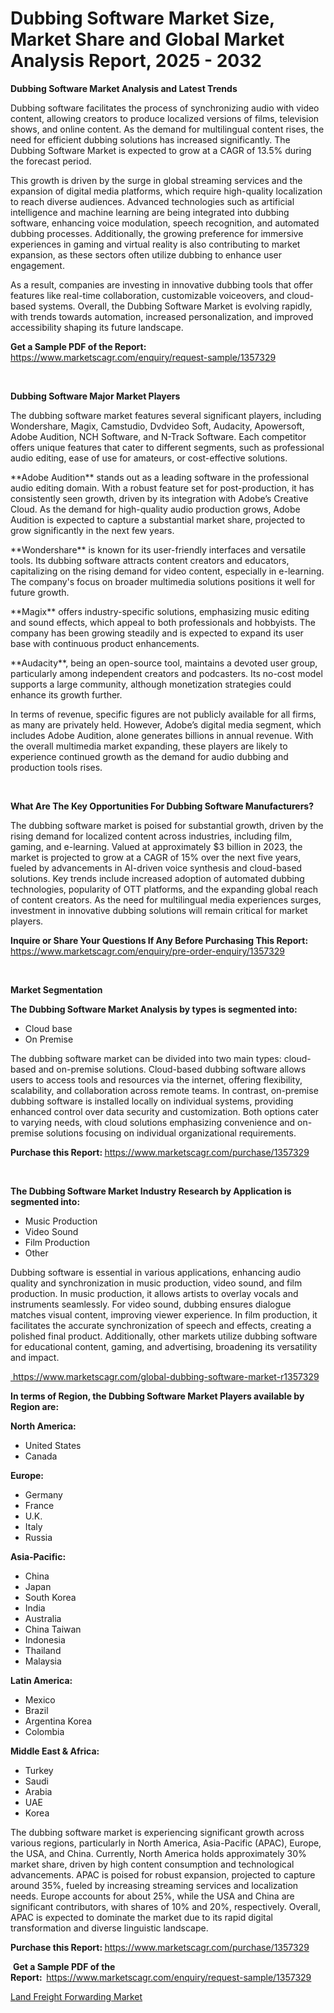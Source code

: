 <p><h1>Dubbing Software Market Size, Market Share and Global Market Analysis Report, 2025 - 2032</h1></p><p><strong>Dubbing Software Market Analysis and Latest Trends</strong></p>
<p><p>Dubbing software facilitates the process of synchronizing audio with video content, allowing creators to produce localized versions of films, television shows, and online content. As the demand for multilingual content rises, the need for efficient dubbing solutions has increased significantly. The Dubbing Software Market is expected to grow at a CAGR of 13.5% during the forecast period. </p><p>This growth is driven by the surge in global streaming services and the expansion of digital media platforms, which require high-quality localization to reach diverse audiences. Advanced technologies such as artificial intelligence and machine learning are being integrated into dubbing software, enhancing voice modulation, speech recognition, and automated dubbing processes. Additionally, the growing preference for immersive experiences in gaming and virtual reality is also contributing to market expansion, as these sectors often utilize dubbing to enhance user engagement.</p><p>As a result, companies are investing in innovative dubbing tools that offer features like real-time collaboration, customizable voiceovers, and cloud-based systems. Overall, the Dubbing Software Market is evolving rapidly, with trends towards automation, increased personalization, and improved accessibility shaping its future landscape.</p></p>
<p><strong>Get a Sample PDF of the Report:&nbsp;</strong> <a href="https://www.marketscagr.com/enquiry/request-sample/1357329?utm_campaign=3096&utm_medium=2&utm_source=Github&utm_content=ia&utm_term=09032025&utm_id=dubbing-software">https://www.marketscagr.com/enquiry/request-sample/1357329</a></p>
<p>&nbsp;</p>
<p><strong>Dubbing Software Major Market Players</strong></p>
<p><p>The dubbing software market features several significant players, including Wondershare, Magix, Camstudio, Dvdvideo Soft, Audacity, Apowersoft, Adobe Audition, NCH Software, and N-Track Software. Each competitor offers unique features that cater to different segments, such as professional audio editing, ease of use for amateurs, or cost-effective solutions.</p><p>**Adobe Audition** stands out as a leading software in the professional audio editing domain. With a robust feature set for post-production, it has consistently seen growth, driven by its integration with Adobe’s Creative Cloud. As the demand for high-quality audio production grows, Adobe Audition is expected to capture a substantial market share, projected to grow significantly in the next few years.</p><p>**Wondershare** is known for its user-friendly interfaces and versatile tools. Its dubbing software attracts content creators and educators, capitalizing on the rising demand for video content, especially in e-learning. The company's focus on broader multimedia solutions positions it well for future growth.</p><p>**Magix** offers industry-specific solutions, emphasizing music editing and sound effects, which appeal to both professionals and hobbyists. The company has been growing steadily and is expected to expand its user base with continuous product enhancements.</p><p>**Audacity**, being an open-source tool, maintains a devoted user group, particularly among independent creators and podcasters. Its no-cost model supports a large community, although monetization strategies could enhance its growth further.</p><p>In terms of revenue, specific figures are not publicly available for all firms, as many are privately held. However, Adobe’s digital media segment, which includes Adobe Audition, alone generates billions in annual revenue. With the overall multimedia market expanding, these players are likely to experience continued growth as the demand for audio dubbing and production tools rises.</p></p>
<p>&nbsp;</p>
<p><strong>What Are The Key Opportunities For Dubbing Software Manufacturers?</strong></p>
<p><p>The dubbing software market is poised for substantial growth, driven by the rising demand for localized content across industries, including film, gaming, and e-learning. Valued at approximately $3 billion in 2023, the market is projected to grow at a CAGR of 15% over the next five years, fueled by advancements in AI-driven voice synthesis and cloud-based solutions. Key trends include increased adoption of automated dubbing technologies, popularity of OTT platforms, and the expanding global reach of content creators. As the need for multilingual media experiences surges, investment in innovative dubbing solutions will remain critical for market players.</p></p>
<p><strong>Inquire or Share Your Questions If Any Before Purchasing This Report:</strong> <a href="https://www.marketscagr.com/enquiry/pre-order-enquiry/1357329?utm_campaign=3096&utm_medium=2&utm_source=Github&utm_content=ia&utm_term=09032025&utm_id=dubbing-software">https://www.marketscagr.com/enquiry/pre-order-enquiry/1357329</a></p>
<p>&nbsp;</p>
<p><strong>Market Segmentation</strong></p>
<p><strong>The Dubbing Software Market Analysis by types is segmented into:</strong></p>
<p><ul><li>Cloud base</li><li>On Premise</li></ul></p>
<p><p>The dubbing software market can be divided into two main types: cloud-based and on-premise solutions. Cloud-based dubbing software allows users to access tools and resources via the internet, offering flexibility, scalability, and collaboration across remote teams. In contrast, on-premise dubbing software is installed locally on individual systems, providing enhanced control over data security and customization. Both options cater to varying needs, with cloud solutions emphasizing convenience and on-premise solutions focusing on individual organizational requirements.</p></p>
<p><strong>Purchase this Report:&nbsp;</strong><a href="https://www.marketscagr.com/purchase/1357329?utm_campaign=3096&utm_medium=2&utm_source=Github&utm_content=ia&utm_term=09032025&utm_id=dubbing-software">https://www.marketscagr.com/purchase/1357329</a></p>
<p>&nbsp;</p>
<p><strong>The Dubbing Software Market Industry Research by Application is segmented into:</strong></p>
<p><ul><li>Music Production</li><li>Video Sound</li><li>Film Production</li><li>Other</li></ul></p>
<p><p>Dubbing software is essential in various applications, enhancing audio quality and synchronization in music production, video sound, and film production. In music production, it allows artists to overlay vocals and instruments seamlessly. For video sound, dubbing ensures dialogue matches visual content, improving viewer experience. In film production, it facilitates the accurate synchronization of speech and effects, creating a polished final product. Additionally, other markets utilize dubbing software for educational content, gaming, and advertising, broadening its versatility and impact.</p></p>
<p><a href="https://www.marketscagr.com/global-dubbing-software-market-r1357329?utm_campaign=3096&utm_medium=2&utm_source=Github&utm_content=ia&utm_term=09032025&utm_id=dubbing-software">&nbsp;https://www.marketscagr.com/global-dubbing-software-market-r1357329</a></p>
<p><strong>In terms of Region, the Dubbing Software Market Players available by Region are:</strong></p>
<p>
    <p> <strong> North America: </strong>
        <ul>
            <li>United States</li>
            <li>Canada</li>
        </ul>
        </p> 
    <p> <strong> Europe: </strong>
        <ul>
            <li>Germany</li>
            <li>France</li>
            <li>U.K.</li>
            <li>Italy</li>
            <li>Russia</li>
        </ul>
        </p> 
    <p> <strong> Asia-Pacific: </strong>
        <ul>
            <li>China</li>
            <li>Japan</li>
            <li>South Korea</li>
            <li>India</li>
            <li>Australia</li>
            <li>China Taiwan</li>
            <li>Indonesia</li>
            <li>Thailand</li>
            <li>Malaysia</li>
        </ul>
        </p> 
    <p> <strong> Latin America: </strong>
        <ul>
            <li>Mexico</li>
            <li>Brazil</li>
            <li>Argentina Korea</li>
            <li>Colombia</li>
        </ul>
        </p> 
    <p> <strong> Middle East & Africa: </strong>
        <ul>
            <li>Turkey</li>
            <li>Saudi</li>
            <li>Arabia</li>
            <li>UAE</li>
            <li>Korea</li>
        </ul>
    </p>
    </p>
<p><p>The dubbing software market is experiencing significant growth across various regions, particularly in North America, Asia-Pacific (APAC), Europe, the USA, and China. Currently, North America holds approximately 30% market share, driven by high content consumption and technological advancements. APAC is poised for robust expansion, projected to capture around 35%, fueled by increasing streaming services and localization needs. Europe accounts for about 25%, while the USA and China are significant contributors, with shares of 10% and 20%, respectively. Overall, APAC is expected to dominate the market due to its rapid digital transformation and diverse linguistic landscape.</p></p>
<p><strong>Purchase this Report: </strong><a href="https://www.marketscagr.com/purchase/1357329?utm_campaign=3096&utm_medium=2&utm_source=Github&utm_content=ia&utm_term=09032025&utm_id=dubbing-software">https://www.marketscagr.com/purchase/1357329</a></p>
<p>&nbsp;<strong>Get a Sample PDF of the Report:&nbsp;&nbsp;</strong><a href="https://www.marketscagr.com/enquiry/request-sample/1357329?utm_campaign=3096&utm_medium=2&utm_source=Github&utm_content=ia&utm_term=09032025&utm_id=dubbing-software">https://www.marketscagr.com/enquiry/request-sample/1357329</a></p>
<p><strong></strong></p>
<p><p><a href="https://github.com/guleealhani/Market-Research-Report-List-1/blob/main/land-freight-forwarding-market.md?utm_campaign=3096&utm_medium=2&utm_source=Github&utm_content=ia&utm_term=09032025&utm_id=dubbing-software">Land Freight Forwarding Market</a></p></p>